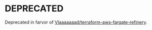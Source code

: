 # DEPRECATED

Deprecated in farvor of [Vlaaaaaaad/terraform-aws-fargate-refinery](https://github.com/Vlaaaaaaad/terraform-aws-fargate-refinery).
